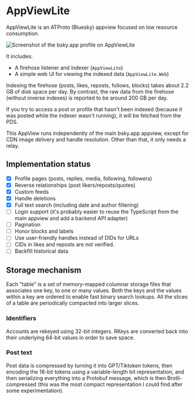 # AppViewLite

AppViewLite is an ATProto (Bluesky) appview focused on low resource consumption.

![Screenshot of the bsky.app profile on AppViewLite](https://raw.githubusercontent.com/alnkesq/AppViewLite/refs/heads/main/images/screenshot-bsky.jpg)

It includes:
* A firehose listener and indexer (`AppViewLite`)
* A simple web UI for viewing the indexed data (`AppViewLite.Web`)

Indexing the firehose (posts, likes, reposts, follows, blocks) takes about 2.2 GB of disk space per day. By contrast, the raw data from the firehose (without inverse indexes) is reported to be around 200 GB per day.

If you try to access a post or profile that hasn't been indexed (because it was posted while the indexer wasn't running), it will be fetched from the PDS.

This AppView runs independently of the main bsky.app appview, except for CDN image delivery and handle resolution. Other than that, it only needs a relay.

## Implementation status

- [X] Profile pages (posts, replies, media, following, followers)
- [X] Reverse relationships (post likers/reposts/quotes)
- [X] Custom feeds
- [X] Handle deletions
- [X] Full text search (including date and author filtering)
- [ ] Login support (it's probably easier to reuse the TypeScript from the main appview and add a backend API adapter)
- [ ] Pagination
- [ ] Honor blocks and labels
- [ ] Use user-friendly handles instead of DIDs for URLs
- [ ] CIDs in likes and reposts are not verified.
- [ ] Backfill historical data

## Storage mechanism
Each "table" is a set of memory-mapped columnar storage files that associates one key, to one or many values.
Both the keys and the values within a key are ordered to enable fast binary search lookups.
All the slices of a table are periodically compacted into larger slices.

### Identifiers
Accounts are rekeyed using 32-bit integers. RKeys are converted back into their underlying 64-bit values in order to save space.

### Post text
Post data is compressed by turning it into GPT/Tiktoken tokens, then encoding the 18-bit tokens using a variable-length bit representation, and then serializing everything into a Protobuf message, which is then Brotli-compressed (this was the most compact representation I could find after some experimentation).